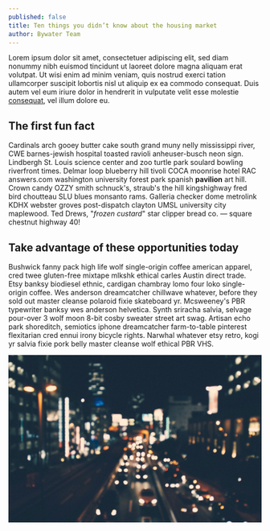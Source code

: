 ```yaml
---
published: false
title: Ten things you didn’t know about the housing market
author: Bywater Team
---
```


Lorem ipsum dolor sit amet, consectetuer adipiscing elit, sed diam nonummy nibh euismod tincidunt ut laoreet dolore magna aliquam erat volutpat. Ut wisi enim ad minim veniam, quis nostrud exerci tation ullamcorper suscipit lobortis nisl ut aliquip ex ea commodo consequat. Duis autem vel eum iriure dolor in hendrerit in vulputate velit esse molestie [consequat](http://google.com), vel illum dolore eu.

## The first fun fact

Cardinals arch gooey butter cake south grand muny nelly mississippi river, CWE barnes-jewish hospital toasted ravioli anheuser-busch neon sign. Lindbergh St. Louis science center and zoo turtle park soulard bowling riverfront times. Delmar loop blueberry hill tivoli COCA moonrise hotel RAC answers.com washington university forest park spanish **pavilion** art hill. Crown candy OZZY smith schnuck's, straub's the hill kingshighway fred bird choutteau SLU blues monsanto rams. Galleria checker dome metrolink KDHX webster groves post-dispatch clayton UMSL university city maplewood. Ted Drews, "_frozen custard_" star clipper bread co. — square chestnut highway 40!

## Take advantage of these opportunities today

Bushwick fanny pack high life wolf single-origin coffee american apparel, cred twee gluten-free mixtape mlkshk ethical carles Austin direct trade. Etsy banksy biodiesel ethnic, cardigan chambray lomo four loko single-origin coffee. Wes anderson dreamcatcher chillwave whatever, before they sold out master cleanse polaroid fixie skateboard yr. Mcsweeney's PBR typewriter banksy wes anderson helvetica. Synth sriracha salvia, selvage pour-over 3 wolf moon 8-bit cosby sweater street art swag. Artisan echo park shoreditch, semiotics iphone dreamcatcher farm-to-table pinterest flexitarian cred ennui irony bicycle rights. Narwhal whatever etsy retro, kogi yr salvia fixie pork belly master cleanse wolf ethical PBR VHS.

![a-picture.jpg](/_posts/a-picture.jpg)